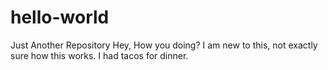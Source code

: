 # hello-world
Just Another Repository
Hey, How you doing?
I am new to this, not exactly sure how this works.
I had tacos for dinner. 
